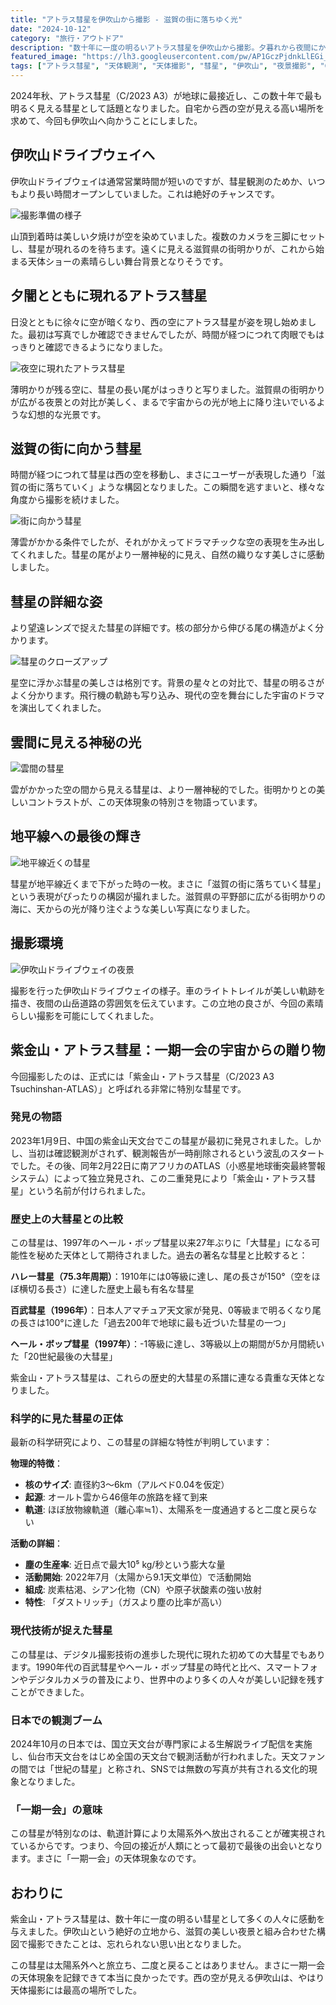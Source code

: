 ```yaml
---
title: "アトラス彗星を伊吹山から撮影 - 滋賀の街に落ちゆく光"
date: "2024-10-12"
category: "旅行・アウトドア"
description: "数十年に一度の明るいアトラス彗星を伊吹山から撮影。夕暮れから夜間にかけて、彗星が滋賀の街明かりの中に落ちていく美しい光景を記録しました。"
featured_image: "https://lh3.googleusercontent.com/pw/AP1GczPjdnkLlEGi_FYv1BPEsGkLs6jzDq4AsUts_U-XLqEuCSroeuB5yIe8Ss00CcWqDK2kRrYSwApXzSqEng5gL41AE76r2t45QbeAricQRj2gjzoa--1sTh73-pSfmyyIYizRjIV1q6lmBhq4BmNbtsr7EA=s1621?authuser=0"
tags: ["アトラス彗星", "天体観測", "天体撮影", "彗星", "伊吹山", "夜景撮影", "C/2023 A3"]
---
```


<!-- 元のGoogle Photosリンク: https://photos.app.goo.gl/JXJvDBjLGzNujcAR8 -->

2024年秋、アトラス彗星（C/2023 A3）が地球に最接近し、この数十年で最も明るく見える彗星として話題となりました。自宅から西の空が見える高い場所を求めて、今回も伊吹山へ向かうことにしました。

## 伊吹山ドライブウェイへ

伊吹山ドライブウェイは通常営業時間が短いのですが、彗星観測のためか、いつもより長い時間オープンしていました。これは絶好のチャンスです。

![撮影準備の様子](https://lh3.googleusercontent.com/pw/AP1GczMF-8AhdIcjPOiZT0m3lHpCbiknWk1Xoe41IP_B11WCf34_o-BRSOtLbDyU4Ssjf8l_BR62gHmMRD_D2zlqmchSkmlLAg4gPuSx4YeIKg__v8hcq1nn=s1621?authuser=0)

山頂到着時は美しい夕焼けが空を染めていました。複数のカメラを三脚にセットし、彗星が現れるのを待ちます。遠くに見える滋賀県の街明かりが、これから始まる天体ショーの素晴らしい舞台背景となりそうです。

## 夕闇とともに現れるアトラス彗星

日没とともに徐々に空が暗くなり、西の空にアトラス彗星が姿を現し始めました。最初は写真でしか確認できませんでしたが、時間が経つにつれて肉眼でもはっきりと確認できるようになりました。

![夜空に現れたアトラス彗星](https://lh3.googleusercontent.com/pw/AP1GczM3niE58EaWKWiAW8HF2GogsYjXRaDjlYbGIw9XSfhkzp0QPABuQfliQCohp67ZHCzqTEG96EMrj61OGO61vNXZ85fLxqkgtwdLhao0O78vZcLD2Gt6ZIcMUuGNDfkaI5kij3KHNeqZkYU5kTfrVYpqFQ=s1621?authuser=0)

薄明かりが残る空に、彗星の長い尾がはっきりと写りました。滋賀県の街明かりが広がる夜景との対比が美しく、まるで宇宙からの光が地上に降り注いでいるような幻想的な光景です。

## 滋賀の街に向かう彗星

時間が経つにつれて彗星は西の空を移動し、まさにユーザーが表現した通り「滋賀の街に落ちていく」ような構図となりました。この瞬間を逃すまいと、様々な角度から撮影を続けました。

![街に向かう彗星](https://lh3.googleusercontent.com/pw/AP1GczPjdnkLlEGi_FYv1BPEsGkLs6jzDq4AsUts_U-XLqEuCSroeuB5yIe8Ss00CcWqDK2kRrYSwApXzSqEng5gL41AE76r2t45QbeAricQRj2gjzoa--1sTh73-pSfmyyIYizRjIV1q6lmBhq4BmNbtsr7EA=s1621?authuser=0)

薄雲がかかる条件でしたが、それがかえってドラマチックな空の表現を生み出してくれました。彗星の尾がより一層神秘的に見え、自然の織りなす美しさに感動しました。

## 彗星の詳細な姿

より望遠レンズで捉えた彗星の詳細です。核の部分から伸びる尾の構造がよく分かります。

![彗星のクローズアップ](https://lh3.googleusercontent.com/pw/AP1GczNLpyKwty_CmsnexddqEqq6ZCJdNc5novgMGS04eS81UqgtRhHOsYBuNKmuTYyVJVd8hP9H5hL9nynn0yV4cXJSPeBr_6mVObYvKD1daCDQgFhbaoI2XMvjUy-WLKYtoXZPtyveXHa3eOyUERE3MX8spQ=s1621?authuser=0)

星空に浮かぶ彗星の美しさは格別です。背景の星々との対比で、彗星の明るさがよく分かります。飛行機の軌跡も写り込み、現代の空を舞台にした宇宙のドラマを演出してくれました。

## 雲間に見える神秘の光

![雲間の彗星](https://lh3.googleusercontent.com/pw/AP1GczN7QrHc_Yu8dyubrszUnznOjI3iZ7WoumNNhP7xvg_KmlBzE6Wj1tCjaH5zC7XbGii7iIu44NZFIp8v7MQTkOkVOAruKhSSkF_-osKdKUE3SQULTXYfDomAo4r_LOGBGmEkhk5-z5XKBBU-t8ZAPZi8SQ=s1621?authuser=0)

雲がかかった空の間から見える彗星は、より一層神秘的でした。街明かりとの美しいコントラストが、この天体現象の特別さを物語っています。

## 地平線への最後の輝き

![地平線近くの彗星](https://lh3.googleusercontent.com/pw/AP1GczNpWvXd9sgqJ39knPBlulwuWde_A933yDX8iePOnd0UzcrtbZ8p9Qz7vCHSCD2B0k1wRGQMt2b9M90E35a_JeVYMoamBBVRviKM-EmcwFwamtDUFSSWlo6u_zUT_XSTO2Ede7szSFwp95azvIQDFfaSnQ=s1621?authuser=0)

彗星が地平線近くまで下がった時の一枚。まさに「滋賀の街に落ちていく彗星」という表現がぴったりの構図が撮れました。滋賀県の平野部に広がる街明かりの海に、天からの光が降り注ぐような美しい写真になりました。

## 撮影環境

![伊吹山ドライブウェイの夜景](https://lh3.googleusercontent.com/pw/AP1GczNTkuYgTwqNBIAC4y6Kmb6gyZOotJgEw9zRMCgHVSymXhc0G7VY7BWyZ0QFxFj56Ejg_aCcgugyfCJfb3_-tBd9KJbWxPEIS8WqPkCw9LwBe95-XAzj6Gqkb4PnU98MRqPo8kqWYWuEF3MMMLEqoZ6bYA=s1621?authuser=0)

撮影を行った伊吹山ドライブウェイの様子。車のライトトレイルが美しい軌跡を描き、夜間の山岳道路の雰囲気を伝えています。この立地の良さが、今回の素晴らしい撮影を可能にしてくれました。

## 紫金山・アトラス彗星：一期一会の宇宙からの贈り物

今回撮影したのは、正式には「紫金山・アトラス彗星（C/2023 A3 Tsuchinshan-ATLAS）」と呼ばれる非常に特別な彗星です。

### 発見の物語

2023年1月9日、中国の紫金山天文台でこの彗星が最初に発見されました。しかし、当初は確認観測がされず、観測報告が一時削除されるという波乱のスタートでした。その後、同年2月22日に南アフリカのATLAS（小惑星地球衝突最終警報システム）によって独立発見され、この二重発見により「紫金山・アトラス彗星」という名前が付けられました。

### 歴史上の大彗星との比較

この彗星は、1997年のヘール・ボップ彗星以来27年ぶりに「大彗星」になる可能性を秘めた天体として期待されました。過去の著名な彗星と比較すると：

**ハレー彗星（75.3年周期）**：1910年には0等級に達し、尾の長さが150°（空をほぼ横切る長さ）に達した歴史上最も有名な彗星

**百武彗星（1996年）**：日本人アマチュア天文家が発見、0等級まで明るくなり尾の長さは100°に達した「過去200年で地球に最も近づいた彗星の一つ」

**ヘール・ボップ彗星（1997年）**：-1等級に達し、3等級以上の期間が5か月間続いた「20世紀最後の大彗星」

紫金山・アトラス彗星は、これらの歴史的大彗星の系譜に連なる貴重な天体となりました。

### 科学的に見た彗星の正体

最新の科学研究により、この彗星の詳細な特性が判明しています：

**物理的特徴**：
- **核のサイズ**: 直径約3～6km（アルベド0.04を仮定）
- **起源**: オールト雲から46億年の旅路を経て到来
- **軌道**: ほぼ放物線軌道（離心率≒1）、太陽系を一度通過すると二度と戻らない

**活動の詳細**：
- **塵の生産率**: 近日点で最大10⁵ kg/秒という膨大な量
- **活動開始**: 2022年7月（太陽から9.1天文単位）で活動開始
- **組成**: 炭素枯渇、シアン化物（CN）や原子状酸素の強い放射
- **特性**: 「ダストリッチ」（ガスより塵の比率が高い）

### 現代技術が捉えた彗星

この彗星は、デジタル撮影技術の進歩した現代に現れた初めての大彗星でもあります。1990年代の百武彗星やヘール・ボップ彗星の時代と比べ、スマートフォンやデジタルカメラの普及により、世界中のより多くの人々が美しい記録を残すことができました。

### 日本での観測ブーム

2024年10月の日本では、国立天文台が専門家による生解説ライブ配信を実施し、仙台市天文台をはじめ全国の天文台で観測活動が行われました。天文ファンの間では「世紀の彗星」と称され、SNSでは無数の写真が共有される文化的現象となりました。

### 「一期一会」の意味

この彗星が特別なのは、軌道計算により太陽系外へ放出されることが確実視されているからです。つまり、今回の接近が人類にとって最初で最後の出会いとなります。まさに「一期一会」の天体現象なのです。

## おわりに

紫金山・アトラス彗星は、数十年に一度の明るい彗星として多くの人々に感動を与えました。伊吹山という絶好の立地から、滋賀の美しい夜景と組み合わせた構図で撮影できたことは、忘れられない思い出となりました。

この彗星は太陽系外へと旅立ち、二度と戻ることはありません。まさに一期一会の天体現象を記録できて本当に良かったです。西の空が見える伊吹山は、やはり天体撮影には最高の場所でした。